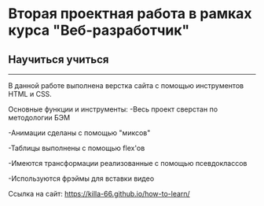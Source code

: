 # Вторая проектная работа в рамках курса "Веб-разработчик"
   ## Научиться учиться
------------------------------

В данной работе выполнена верстка сайта с помощью инструментов HTML и CSS.

Основные функции и инструменты:
-Весь проект сверстан по методологии БЭМ

-Анимации сделаны с помощью "миксов"

-Таблицы выполнены с помощью flex'ов

-Имеются трансформации реализованные с помощью псевдоклассов

-Используются фрэймы для вставки видео

Ссылка на сайт: https://killa-66.github.io/how-to-learn/
